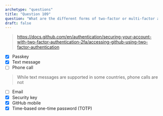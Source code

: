 ```yaml
---
archetype: "questions"
title: "Question 109"
question: "What are the different forms of two-factor or multi-factor authentication supported by GitHub? (Choose five.)"
draft: false
---
```


> https://docs.github.com/en/authentication/securing-your-account-with-two-factor-authentication-2fa/accessing-github-using-two-factor-authentication
- [x] Passkey
- [x] Text message
- [ ] Phone call
> While text messages are supported in some countries, phone calls are not
- [ ] Email
- [x] Security key
- [x] GitHub mobile
- [x] Time-based one-time password (TOTP)
